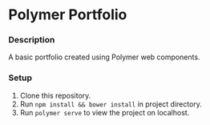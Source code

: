 # Polymer Portfolio

### Description
A basic portfolio created using Polymer web components.

### Setup

1. Clone this repository.
2. Run `npm install && bower install` in project directory.
3. Run `polymer serve` to view the project on localhost.
